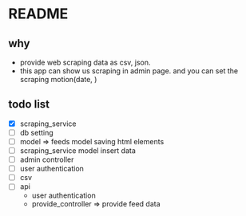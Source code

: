 # README
## why
- provide web scraping data as csv, json.
- this app can show us scraping in admin page. and you can set the scraping motion(date, )
## todo list
- [x] scraping_service
- [ ] db setting
- [ ] model  => feeds model saving html elements
- [ ] scraping_service model insert data
- [ ] admin controller 
- [ ] user authentication
- [ ] csv
- [ ] api
  - user authentication
  - provide_controller => provide feed data
